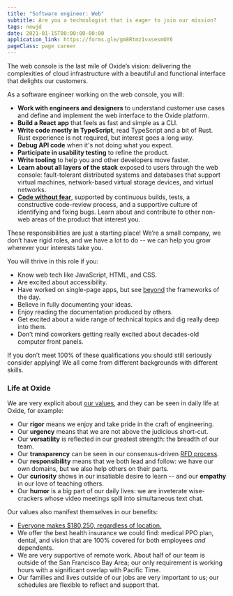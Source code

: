 ```yaml
---
title: "Software engineer: Web"
subtitle: Are you a technologist that is eager to join our mission?
tags: newjd
date: 2021-01-15T00:00:00-00:00
application_link: https://forms.gle/gm8Rtmz1vxsesmUY6
pageClass: page career
---
```


The web console is the last mile of Oxide’s vision: delivering the complexities of cloud infrastructure with a beautiful and functional interface that delights our customers.

<!--more-->

As a software engineer working on the web console, you will:

- **Work with engineers and designers** to understand customer use cases and define and implement the web interface to the Oxide platform.
- **Build a React app** that feels as fast and simple as a CLI.
- **Write code mostly in TypeScript**, read TypeScript and a bit of Rust. Rust experience is not required, but interest goes a long way.
- **Debug API code** when it's not doing what you expect.
- **Participate in usability testing** to refine the product.
- **Write tooling** to help you and other developers move faster.
- **Learn about all layers of the stack** exposed to users through the web console: fault-tolerant distributed systems and databases that support virtual machines, network-based virtual storage devices, and virtual networks.
- [**Code without fear**](https://jvns.ca/blog/2014/12/21/fear-makes-you-a-worse-programmer/), supported by continuous builds, tests, a constructive code-review process, and a supportive culture of identifying and fixing bugs. Learn about and contribute to other non-web areas of the product that interest you.

These responsibilities are just a starting place! We’re a small company, we don’t have rigid roles, and we have a lot to do -- we can help you grow wherever your interests take you.

You will thrive in this role if you:

- Know web tech like JavaScript, HTML, and CSS.
- Are excited about accessibility.
- Have worked on single-page apps, but see [beyond](https://macwright.com/2020/05/10/spa-fatigue.html) the frameworks of the day.
- Believe in fully documenting your ideas.
- Enjoy reading the documentation produced by others.
- Get excited about a wide range of technical topics and dig really deep into them.
- Don’t mind coworkers getting really excited about decades-old computer front panels.

If you don’t meet 100% of these qualifications you should still seriously consider applying! We all come from different backgrounds with different skills.

### Life at Oxide

We are very explicit about <a href="/about">our values</a>, and they can
be seen in daily life at Oxide, for example:

- Our **rigor** means we enjoy and take pride in the craft of engineering.
- Our **urgency** means that we are not above the judicious short-cut.
- Our **versatility** is reflected in our greatest strength: the breadth of
  our team.
- Our **transparency** can be seen in our consensus-driven
  <a href="/blog/rfd-1-requests-for-discussion/">RFD process</a>.
- Our **responsibility** means that we both lead and follow:  we have our own
  domains, but we also help others on their parts.
- Our **curiosity** shows in our insatiable desire to learn -- and our
  **empathy** in our love of teaching others.
- Our **humor** is a big part of our daily lives: we are inveterate
  wise-crackers whose video meetings spill into simultaneous text chat.

Our values also manifest themselves in our benefits:

- <a href="/blog/compensation-as-a-reflection-of-values/">Everyone
  makes $180,250, regardless of location.</a>
- We offer the best health insurance we could find:
  medical PPO plan, dental, and vision that are 100% covered for both employees
  *and* dependents.
- We are very supportive of remote work. About half of our team is outside of
  the San Francisco Bay Area; our only requirement is working hours with a
  significant overlap with Pacific Time.
- Our families and lives outside of our jobs are very important to us;
  our schedules are flexible to reflect and support that.
